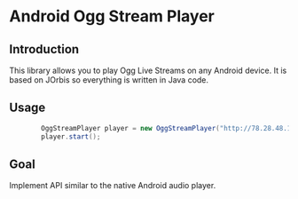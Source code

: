 Android Ogg Stream Player
=========================

## Introduction ##

This library allows you to play Ogg Live Streams on any Android device. It is based on JOrbis  so everything is written in Java code.

## Usage ##

```java
        OggStreamPlayer player = new OggStreamPlayer("http://78.28.48.14:8000/stream.ogg");
        player.start();
```

## Goal ##

Implement API similar to the native Android audio player.
